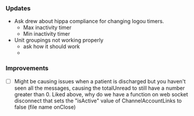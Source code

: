 
### Updates
- Ask drew about hippa compliance for changing logou timers.
	- Max inactivity timer
	- Min inactivity timer
- Unit groupings not working properly
	- ask how it should work
	- 
### Improvements

- [ ] Might be causing issues when a patient is discharged but you haven't seen all the messages, causing the totalUnread to still have a number greater than 0.
	    Liked above, why do we have a function on web socket disconnect that sets the "isActive" value of ChannelAccountLinks to false (file name onClose)
	




